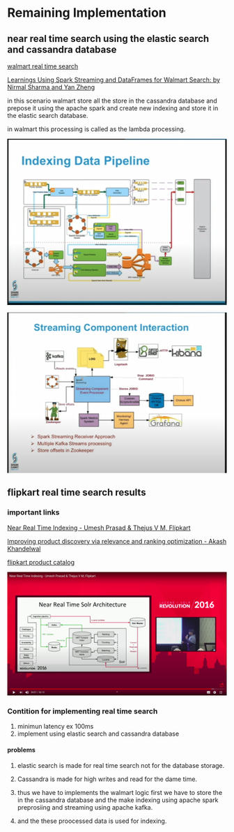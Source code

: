 # Remaining Implementation

## near real time search using the elastic search and cassandra database

[walmart real time search]([https://link](https://www.youtube.com/watch?v=Zn_VLquu_hc))

[Learnings Using Spark Streaming and DataFrames for Walmart Search: by Nirmal Sharma and Yan Zheng](https://www.youtube.com/watch?v=YPyrTWGXyf4&list=RDCMUCRzsq7k4-kT-h3TDUBQ82-w&index=20)

in this scenario walmart store all the store in the cassandra database and prepose it using the apache spark and create new indexing and store it in the elastic search database.

in walmart this processing is called as the lambda processing.

![lambada processing](images/lamdaprocessing.png)

![processing](images/preprocess.png)

## flipkart real time search results

### important links

[Near Real Time Indexing - Umesh Prasad & Thejus V M, Flipkart](https://www.youtube.com/watch?v=05rX0mJ2N4U)

[Improving product discovery via relevance and ranking optimization - Akash Khandelwal](https://www.youtube.com/watch?v=kdMyLDb6pP4)

[flipkart product catalog](https://www.youtube.com/watch?v=2dfpUO6KazY)

![flipkart solr  real time search](images/flipkrtpreproces.png)

### Contition for implementing real time search

1. minimun latency ex 100ms
2. implement using elastic search and cassandra database

#### problems

1. elastic search is made for real time search not for the database storage.

2. Cassandra is made for high writes and read for the dame time.

3. thus we have to implements the walmart logic first we have to store the in the cassandra database and the make indexing using apache spark preprosiing and streaming using apache kafka.

4. and the these proocessed data is used for indexing.

